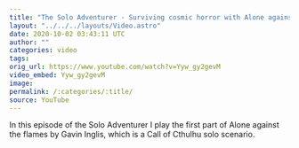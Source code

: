 ```yaml
---
title: "The Solo Adventurer - Surviving cosmic horror with Alone against the flames"
layout: "../../../layouts/Video.astro"
date: 2020-10-02 03:43:11 UTC
author: ""
categories: video
tags: 
orig_url: https://www.youtube.com/watch?v=Yyw_gy2gevM
video_embed: Yyw_gy2gevM
image:
permalink: /:categories/:title/
source: YouTube
---
```

In this episode of the Solo Adventurer I play the first part of Alone against the flames by Gavin Inglis, which is a Call of Cthulhu solo scenario.